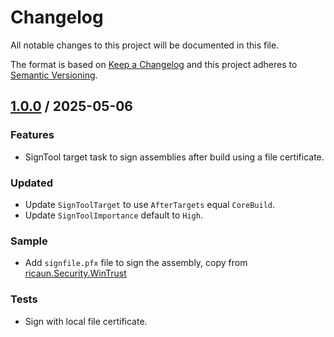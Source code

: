 ﻿# Changelog
All notable changes to this project will be documented in this file.

The format is based on [Keep a Changelog](http://keepachangelog.com/en/1.0.0/)
and this project adheres to [Semantic Versioning](http://semver.org/spec/v2.0.0.html).

## [1.0.0] / 2025-05-06
### Features
- SignTool target task to sign assemblies after build using a file certificate.
### Updated
- Update `SignToolTarget` to use `AfterTargets` equal `CoreBuild`.
- Update `SignToolImportance` default to `High`.
### Sample
- Add `signfile.pfx` file to sign the assembly, copy from [ricaun.Security.WinTrust](https://github.com/ricaun-io/ricaun.Security.WinTrust/)
### Tests
- Sign with local file certificate.

[vNext]: ../../compare/1.0.0...HEAD
[1.0.0]: ../../compare/1.0.0